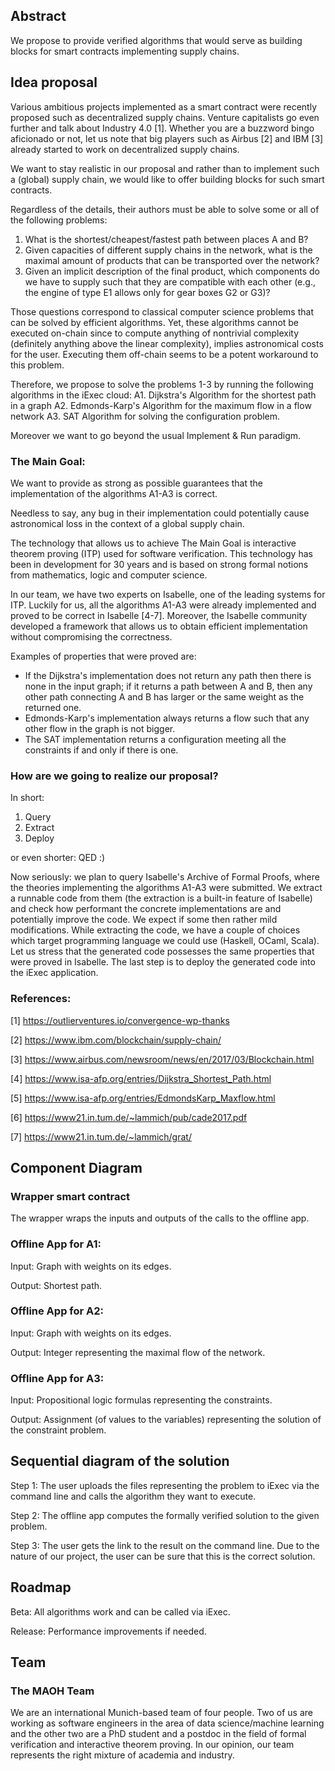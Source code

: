 ## Abstract

We propose to provide verified algorithms that would serve as building blocks
for smart contracts implementing supply chains.

## Idea proposal

Various ambitious projects implemented as a smart contract were recently proposed
such as decentralized supply chains. Venture capitalists go even further and talk about
Industry 4.0 [1]. Whether you are a buzzword bingo aficionado or not, let us note that
big players such as Airbus [2] and IBM [3] already started to work on
decentralized supply chains.

We want to stay realistic in our proposal and rather than to implement such a (global)
supply chain, we would like to offer building blocks for such smart contracts.

Regardless of the details, their authors must be able to solve some or all of the following problems:
1) What is the shortest/cheapest/fastest path between places A and B?
2) Given capacities of different supply chains in the network, what is the maximal
amount of products that can be transported over the network?
3) Given an implicit description of the final product, which components do we have to supply
such that they are compatible with each other (e.g., the engine of type E1 allows only for gear boxes G2 or G3)?

Those questions correspond to classical computer science problems that can be solved by
efficient algorithms. Yet, these algorithms cannot be executed on-chain since
to compute anything of nontrivial complexity (definitely anything above the linear complexity),
implies astronomical costs for the user.
Executing them off-chain seems to be a potent workaround to this problem.

Therefore, we propose to solve the problems 1-3 by running the following algorithms
in the iExec cloud:
A1. Dijkstra's Algorithm for the shortest path in a graph
A2. Edmonds-Karp's Algorithm for the maximum flow in a flow network
A3. SAT Algorithm for solving the configuration problem.

Moreover we want to go beyond the usual Implement & Run paradigm.

### The Main Goal:
We want to provide as strong as possible guarantees that the implementation of the
algorithms A1-A3 is correct.

Needless to say, any bug in their implementation
could potentially cause astronomical loss in the context of a global supply chain.

The technology that allows us to achieve The Main Goal is interactive theorem
proving (ITP) used for software verification. This technology has been in development
for 30 years and is based on strong formal notions from mathematics, logic and
computer science.

In our team, we have two experts on Isabelle, one of the leading systems for ITP.
Luckily for us, all the algorithms A1-A3 were already implemented and proved to be
correct in Isabelle [4-7]. Moreover, the Isabelle community developed a framework that
allows us to obtain efficient implementation without compromising the correctness.

Examples of properties that were proved are:
* If the Dijkstra's implementation does not return any path then there is none
in the input graph; if it returns a path between A and B, then any other path connecting A and B
has larger or the same weight as the returned one.
* Edmonds-Karp's implementation always returns a flow such that any other flow
in the graph is not bigger.
* The SAT implementation returns a configuration meeting all the constraints
if and only if there is one.

### How are we going to realize our proposal?

In short:
1. Query
2. Extract
3. Deploy

or even shorter: QED :)

Now seriously:
we plan to query Isabelle's Archive of Formal Proofs, where the theories implementing
the algorithms A1-A3 were submitted. We extract a runnable code from them
(the extraction is a built-in feature of Isabelle) and check how performant the concrete
implementations are and potentially improve the code. We expect if some then rather
mild modifications. While extracting the code, we have a couple of choices which
target programming language we could use (Haskell, OCaml, Scala). Let us stress
that the generated code possesses the same properties that were proved in Isabelle.
The last step is to deploy the generated code into the iExec application.

### References:

[1] https://outlierventures.io/convergence-wp-thanks

[2] https://www.ibm.com/blockchain/supply-chain/

[3] https://www.airbus.com/newsroom/news/en/2017/03/Blockchain.html

[4] https://www.isa-afp.org/entries/Dijkstra_Shortest_Path.html

[5] https://www.isa-afp.org/entries/EdmondsKarp_Maxflow.html

[6] https://www21.in.tum.de/~lammich/pub/cade2017.pdf

[7] https://www21.in.tum.de/~lammich/grat/


## Component Diagram


### Wrapper smart contract

The wrapper wraps the inputs and outputs of the calls to the offline app.

### Offline App for A1:

Input: Graph with weights on its edges.

Output: Shortest path.

### Offline App for A2:

Input: Graph with weights on its edges.

Output: Integer representing the maximal flow of the network.

### Offline App for A3:

Input: Propositional logic formulas representing the constraints.

Output: Assignment (of values to the variables) representing the solution of the constraint problem.

## Sequential diagram of the solution

Step 1: The user uploads the files representing the problem to iExec via the command line and calls the algorithm they want to execute.

Step 2: The offline app computes the formally verified solution to the given problem.

Step 3: The user gets the link to the result on the command line. Due to the nature of our project, the user can be sure that this is the correct solution.

## Roadmap

Beta: All algorithms work and can be called via iExec.

Release: Performance improvements if needed.


## Team

### The MAOH Team

We are an international Munich-based team of four people. Two of us are working as software engineers in the area of data science/machine learning and the other two are a PhD student and a postdoc in the field of formal verification and interactive theorem proving.
In our opinion, our team represents the right mixture of academia and industry.
